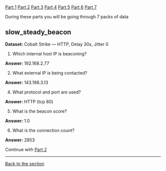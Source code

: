 [Part 1](/courseFiles/Section_05-networkingAndTelemetry/rita_lab/ritaLab1.md) [Part 2](/courseFiles/Section_05-networkingAndTelemetry/rita_lab/ritaLab2.md) [Part 3](/courseFiles/Section_05-networkingAndTelemetry/rita_lab/ritaLab3.md) [Part 4](/courseFiles/Section_05-networkingAndTelemetry/rita_lab/ritaLab4.md) [Part 5](/courseFiles/Section_05-networkingAndTelemetry/rita_lab/ritaLab5.md) [Part 6](/courseFiles/Section_05-networkingAndTelemetry/rita_lab/ritaLab6.md) [Part 7](/courseFiles/Section_05-networkingAndTelemetry/rita_lab/ritaLab7.md)

During these parts you will be going through 7 packs of data


## slow\_steady\_beacon

**Dataset:** Cobalt Strike — HTTP, Delay 30s, Jitter 0

1. Which internal host IP is beaconing?

**Answer:** 192.168.2.77

2. What external IP is being contacted?

**Answer:** 143.198.3.13


4. What protocol and port are used?

**Answer:** HTTP (tcp 80)

5. What is the beacon score?

**Answer:** 1.0

6. What is the connection count?

**Answer:** 2853


Continue with [Part 2](/courseFiles/Section_05-networkingAndTelemetry/rita_lab/ritaLab2.md)

---
[Back to the section](/courseFiles/Section_05-networkingAndTelemetry/networkingAndTelemetry.md)

